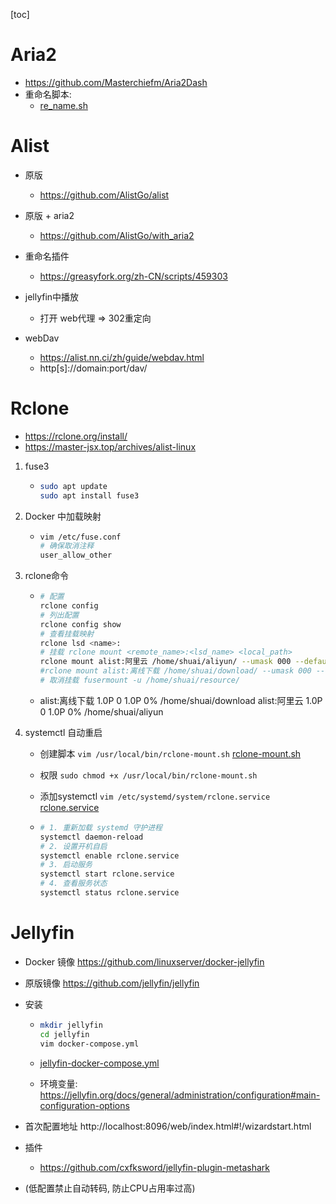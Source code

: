 

[toc]

# Aria2

- https://github.com/Masterchiefm/Aria2Dash
- 重命名脚本:
  - [re_name.sh](/alist-aria2-rclone-jellyfin/re_name.sh)


# Alist

- 原版  
  - https://github.com/AlistGo/alist  

- 原版 + aria2  
  - https://github.com/AlistGo/with_aria2

- 重命名插件  

  - https://greasyfork.org/zh-CN/scripts/459303
- jellyfin中播放

  - 打开 web代理 => 302重定向
- webDav
  - https://alist.nn.ci/zh/guide/webdav.html
  - http[s]://domain:port/dav/
  


# Rclone

- https://rclone.org/install/
- https://master-jsx.top/archives/alist-linux

1. fuse3

   - ```bash
     sudo apt update
     sudo apt install fuse3
     ```

2. Docker 中加载映射

   - ```bash
     vim /etc/fuse.conf
     # 确保取消注释 
     user_allow_other
     ```

3. rclone命令

   - ```bash
     # 配置
     rclone config
     # 列出配置
     rclone config show
     # 查看挂载映射
     rclone lsd <name>:
     # 挂载 rclone mount <remote_name>:<lsd_name> <local_path>
     rclone mount alist:阿里云 /home/shuai/aliyun/ --umask 000 --default-permissions --allow-non-empty --allow-other --no-check-certificate --daemon
     #rclone mount alist:离线下载 /home/shuai/download/ --umask 000 --default-permissions --allow-non-empty --allow-other --no-check-certificate --header "Referer:" --daemon
     # 取消挂载 fusermount -u /home/shuai/resource/
     ```

   - alist:离线下载  1.0P     0  1.0P   0% /home/shuai/download
     alist:阿里云    1.0P     0  1.0P   0% /home/shuai/aliyun
   
4. systemctl 自动重启

   - 创建脚本 ```vim /usr/local/bin/rclone-mount.sh```  [rclone-mount.sh](/alist-aria2-rclone-jellyfin/rclone-mount.sh)

   - 权限 ```sudo chmod +x /usr/local/bin/rclone-mount.sh```

   - 添加systemctl ```vim /etc/systemd/system/rclone.service``` [rclone.service](/alist-aria2-rclone-jellyfin/rclone.service)

   - ```bash
     # 1. 重新加载 systemd 守护进程
     systemctl daemon-reload
     # 2. 设置开机自启
     systemctl enable rclone.service
     # 3. 启动服务
     systemctl start rclone.service
     # 4. 查看服务状态
     systemctl status rclone.service
     ```

# Jellyfin

- Docker 镜像 https://github.com/linuxserver/docker-jellyfin

- 原版镜像 https://github.com/jellyfin/jellyfin

- 安装

  - ```bash
    mkdir jellyfin
    cd jellyfin
    vim docker-compose.yml
    ```

  - [jellyfin-docker-compose.yml](/alist-aria2-rclone-jellyfinv/jellyfin-docker-compose.yml)

  - 环境变量: https://jellyfin.org/docs/general/administration/configuration#main-configuration-options

- 首次配置地址 http://localhost:8096/web/index.html#!/wizardstart.html

- 插件

  - https://github.com/cxfksword/jellyfin-plugin-metashark
  
- (低配置禁止自动转码, 防止CPU占用率过高)

